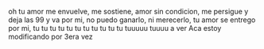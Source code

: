 oh tu amor me envuelve, me sostiene, amor sin condicion, me persigue y deja las 99 y va por mi, no puedo ganarlo, ni merecerlo, tu amor se entrego por mi, tu tu tu tu tu tu tu tu tu tu tu tuuuuu tuuuu
a ver
Aca estoy modificando por 3era vez